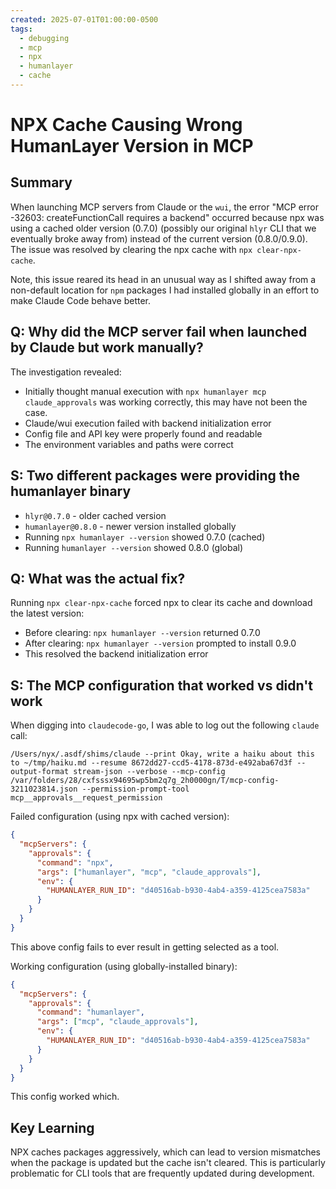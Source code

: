 ```yaml
---
created: 2025-07-01T01:00:00-0500
tags:
  - debugging
  - mcp
  - npx
  - humanlayer
  - cache
---
```


# NPX Cache Causing Wrong HumanLayer Version in MCP

## Summary

When launching MCP servers from Claude or the `wui`, the error "MCP error -32603: createFunctionCall requires a backend" occurred because npx was using a cached older version (0.7.0) (possibly our original `hlyr` CLI that we eventually broke away from) instead of the current version (0.8.0/0.9.0). The issue was resolved by clearing the npx cache with `npx clear-npx-cache`.

Note, this issue reared its head in an unusual way as I shifted away from a non-default location for `npm` packages I had installed globally in an effort to make Claude Code behave better.

## Q: Why did the MCP server fail when launched by Claude but work manually?

The investigation revealed:

- Initially thought manual execution with `npx humanlayer mcp claude_approvals` was working correctly, this may have not been the case.
- Claude/wui execution failed with backend initialization error
- Config file and API key were properly found and readable
- The environment variables and paths were correct

## S: Two different packages were providing the humanlayer binary

- `hlyr@0.7.0` - older cached version
- `humanlayer@0.8.0` - newer version installed globally
- Running `npx humanlayer --version` showed 0.7.0 (cached)
- Running `humanlayer --version` showed 0.8.0 (global)

## Q: What was the actual fix?

Running `npx clear-npx-cache` forced npx to clear its cache and download the latest version:
- Before clearing: `npx humanlayer --version` returned 0.7.0
- After clearing: `npx humanlayer --version` prompted to install 0.9.0
- This resolved the backend initialization error

## S: The MCP configuration that worked vs didn't work

When digging into `claudecode-go`, I was able to log out the following `claude` call:

```
/Users/nyx/.asdf/shims/claude --print Okay, write a haiku about this to ~/tmp/haiku.md --resume 8672dd27-ccd5-4178-873d-e492aba67d3f --output-format stream-json --verbose --mcp-config /var/folders/28/cxfsssx94695wp5bm2q7g_2h0000gn/T/mcp-config-3211023814.json --permission-prompt-tool mcp__approvals__request_permission
```

Failed configuration (using npx with cached version):
```json
{
  "mcpServers": {
    "approvals": {
      "command": "npx",
      "args": ["humanlayer", "mcp", "claude_approvals"],
      "env": {
        "HUMANLAYER_RUN_ID": "d40516ab-b930-4ab4-a359-4125cea7583a"
      }
    }
  }
}
```

This above config fails to ever result in getting selected as a tool.

Working configuration (using globally-installed binary):
```json
{
  "mcpServers": {
    "approvals": {
      "command": "humanlayer",
      "args": ["mcp", "claude_approvals"],
      "env": {
        "HUMANLAYER_RUN_ID": "d40516ab-b930-4ab4-a359-4125cea7583a"
      }
    }
  }
}
```

This config worked which.

## Key Learning

NPX caches packages aggressively, which can lead to version mismatches when the package is updated but the cache isn't cleared. This is particularly problematic for CLI tools that are frequently updated during development.
